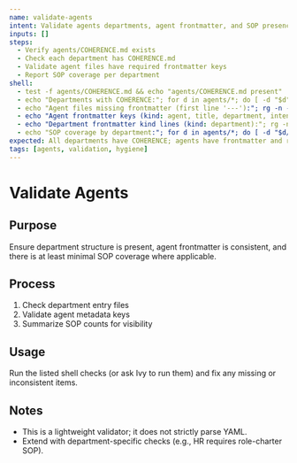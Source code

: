 ```yaml
---
name: validate-agents
intent: Validate agents departments, agent frontmatter, and SOP presence
inputs: []
steps:
  - Verify agents/COHERENCE.md exists
  - Check each department has COHERENCE.md
  - Validate agent files have required frontmatter keys
  - Report SOP coverage per department
shell:
  - test -f agents/COHERENCE.md && echo "agents/COHERENCE.md present" || echo "Missing agents/COHERENCE.md"
  - echo "Departments with COHERENCE:"; for d in agents/*; do [ -d "$d" ] || continue; base=$(basename "$d"); [ "$base" = "_templates" ] && continue; if [ -f "$d/COHERENCE.md" ]; then echo "  ✅ $base"; else echo "  ❌ $base (missing COHERENCE.md)"; fi; done
  - echo "Agent files missing frontmatter (first line '---'):"; rg -n --glob 'agents/**/*.md' -S '^' | cut -d: -f1 | sort -u | while read -r f; do head -n1 "$f" | rg -q '^---$' || echo "  $f"; done | sed -n '1,200p'
  - echo "Agent frontmatter keys (kind: agent, title, department, intent, status, updated):"; rg -n "^kind:\\s*agent|^title:\\s+|^department:\\s+|^intent:\\s+|^status:\\s+(draft|active|archived)|^updated:\\s+" agents | wc -l
  - echo "Department frontmatter kind lines (kind: department):"; rg -n "^kind:\\s*department" agents/*/COHERENCE.md | wc -l
  - echo "SOP coverage by department:"; for d in agents/*; do [ -d "$d/sops" ] || continue; count=$(ls "$d"/sops/*.md 2>/dev/null | wc -l | tr -d ' '); echo "  $(basename "$d"): $count SOP(s)"; done
expected: All departments have COHERENCE; agents have frontmatter and required keys; SOPs present where applicable
tags: [agents, validation, hygiene]
---
```


# Validate Agents

## Purpose
Ensure department structure is present, agent frontmatter is consistent, and there is at least minimal SOP coverage where applicable.

## Process
1. Check department entry files
2. Validate agent metadata keys
3. Summarize SOP counts for visibility

## Usage
Run the listed shell checks (or ask Ivy to run them) and fix any missing or inconsistent items.

## Notes
- This is a lightweight validator; it does not strictly parse YAML.
- Extend with department-specific checks (e.g., HR requires role-charter SOP).

